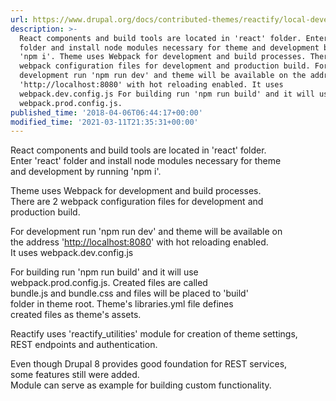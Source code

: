 ```yaml
---
url: https://www.drupal.org/docs/contributed-themes/reactify/local-development
description: >-
  React components and build tools are located in 'react' folder. Enter 'react'
  folder and install node modules necessary for theme and development by running
  'npm i'. Theme uses Webpack for development and build processes. There are 2
  webpack configuration files for development and production build. For
  development run 'npm run dev' and theme will be available on the address
  'http://localhost:8080' with hot reloading enabled. It uses
  webpack.dev.config.js For building run 'npm run build' and it will use
  webpack.prod.config.js.
published_time: '2018-04-06T06:44:17+00:00'
modified_time: '2021-03-11T21:35:31+00:00'
---
```

React components and build tools are located in 'react' folder.  
Enter 'react' folder and install node modules necessary for theme  
and development by running 'npm i'.

Theme uses Webpack for development and build processes.  
There are 2 webpack configuration files for development and  
production build.

For development run 'npm run dev' and theme will be available on  
the address '<http://localhost:8080>' with hot reloading enabled.  
It uses webpack.dev.config.js

For building run 'npm run build' and it will use  
webpack.prod.config.js. Created files are called  
bundle.js and bundle.css and files will be placed to 'build'  
folder in theme root. Theme's libraries.yml file defines  
created files as theme's assets.

Reactify uses 'reactify\_utilities' module for creation of theme settings,  
REST endpoints and authentication.

Even though Drupal 8 provides good foundation for REST services,  
some features still were added.  
Module can serve as example for building custom functionality.